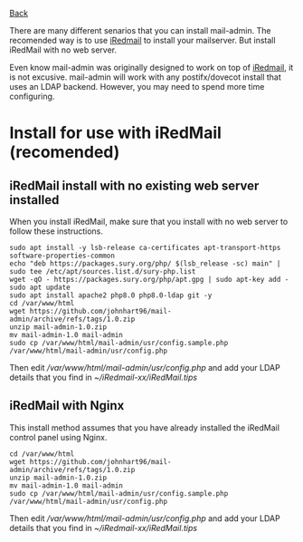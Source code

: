 [Back](https://mailadminpanel.org/)


There are many different senarios that you can install mail-admin.
The recomended way is to use [iRedmail](https://iredmail.org) to install your mailserver. But install iRedMail with no web server.

Even know mail-admin was originally designed to work on top of [iRedmail](https://iredmail.org), it is not excusive. mail-admin will work with any postifx/dovecot install that uses an LDAP backend.
However, you may need to spend more time configuring.


# Install for use with iRedMail (recomended)
## iRedMail install with no existing web server installed
When you install iRedMail, make sure that you install with no web server to follow these instructions.

    sudo apt install -y lsb-release ca-certificates apt-transport-https software-properties-common
    echo "deb https://packages.sury.org/php/ $(lsb_release -sc) main" | sudo tee /etc/apt/sources.list.d/sury-php.list
    wget -qO - https://packages.sury.org/php/apt.gpg | sudo apt-key add -
    sudo apt update
    sudo apt install apache2 php8.0 php8.0-ldap git -y
    cd /var/www/html
    wget https://github.com/johnhart96/mail-admin/archive/refs/tags/1.0.zip
    unzip mail-admin-1.0.zip
    mv mail-admin-1.0 mail-admin
    sudo cp /var/www/html/mail-admin/usr/config.sample.php /var/www/html/mail-admin/usr/config.php
 
 Then edit */var/www/html/mail-admin/usr/config.php* and add your LDAP details that you find in *~/iRedmail-xx/iRedMail.tips*
 
 
## iRedMail with Nginx
This install method assumes that you have already installed the iRedMail control panel using Nginx.

    cd /var/www/html
    wget https://github.com/johnhart96/mail-admin/archive/refs/tags/1.0.zip
    unzip mail-admin-1.0.zip
    mv mail-admin-1.0 mail-admin
    sudo cp /var/www/html/mail-admin/usr/config.sample.php /var/www/html/mail-admin/usr/config.php

Then edit */var/www/html/mail-admin/usr/config.php* and add your LDAP details that you find in *~/iRedmail-xx/iRedMail.tips*
